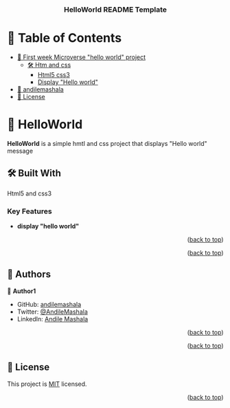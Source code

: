 <a name="readme-top"></a>

<!--
HOW TO USE:
This is an example of how you may give instructions on setting up your project locally.

Modify this file to match your project and remove sections that don't apply.

REQUIRED SECTIONS:
- Table of Contents
- About the Project
  - Built With
  - Live Demo
- Getting Started
- Authors
- Future Features
- Contributing
- Show your support
- Acknowledgements
- License

After you're finished please remove all the comments and instructions!
-->

<div align="center">

  <h3><b>HelloWorld README Template</b></h3>

</div>

<!-- TABLE OF CONTENTS -->

# 📗 Table of Contents

- [📖 First week Microverse "hello world" project](#about-project)
  - [🛠 Htm and css](#built-with)
    - [Html5 css3](#tech-stack)
    - [Display "Hello world"](#key-features)
- [👥 andilemashala](#authors)
- [📝 License](#license)

<!-- PROJECT DESCRIPTION -->

# 📖 HelloWorld <a name="about-project"></a>


**HelloWorld** is a simple hmtl and css project that displays "Hello world" message

## 🛠 Built With <a name="built-with"></a>
Html5 and css3

<!-- Features -->

### Key Features <a name="key-features"></a>

- **display "hello world"**

<p align="right">(<a href="#readme-top">back to top</a>)</p>

<!-- LIVE DEMO -->


<!-- GETTING STARTED -->



<p align="right">(<a href="#readme-top">back to top</a>)</p>

<!-- AUTHORS -->

## 👥 Authors <a name="authors"></a>


👤 **Author1**

- GitHub: [andilemashala](https://github.com/githubhandle)
- Twitter: [@AndileMashala](https://twitter.com/twitterhandle)
- LinkedIn: [Andile Mashala](https://linkedin.com/in/linkedinhandle)


<p align="right">(<a href="#readme-top">back to top</a>)</p>


<p align="right">(<a href="#readme-top">back to top</a>)</p>



<!-- LICENSE -->

## 📝 License <a name="license"></a>

This project is [MIT](./LICENSE) licensed.


<p align="right">(<a href="#readme-top">back to top</a>)</p>
